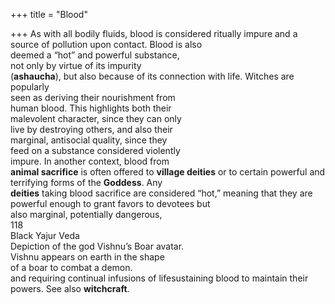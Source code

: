 +++
title = "Blood"

+++
As with all bodily fluids, blood is considered ritually impure and a source of pollution upon contact. Blood is also  
deemed a “hot” and powerful substance,  
not only by virtue of its impurity  
(**ashaucha**), but also because of its connection with life. Witches are popularly  
seen as deriving their nourishment from  
human blood. This highlights both their  
malevolent character, since they can only  
live by destroying others, and also their  
marginal, antisocial quality, since they  
feed on a substance considered violently  
impure. In another context, blood from  
**animal sacrifice** is often offered to **village deities** or to certain powerful and  
terrifying forms of the **Goddess**. Any  
**deities** taking blood sacrifice are considered “hot,” meaning that they are powerful enough to grant favors to devotees but  
also marginal, potentially dangerous,  
118  
Black Yajur Veda  
Depiction of the god Vishnu’s Boar avatar.  
Vishnu appears on earth in the shape  
of a boar to combat a demon.  
and requiring continual infusions of lifesustaining blood to maintain their powers. See also **witchcraft**.